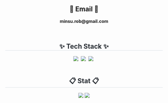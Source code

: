 
<div align= "center">
          </div>
    <h2 align="center">📧 Email 📧</h2>
<p align="center">
  <Strong> minsu.rob@gmail.com </Strong>
</p><br>
<div align= "center">
    <h2 style="border-bottom: 1px solid #d8dee4; color: #282d33;"> ✨ Tech Stack ✨ </h2>
<div align="center">
  <img src="https://img.shields.io/badge/react_native-20232a.svg?style=for-the-badge&logo=react&logoColor=61DAFB" />&nbsp
  <img src="https://img.shields.io/badge/typescript-3178C6.svg?style=for-the-badge&logo=typescript&logoColor=white" />&nbsp
  <img src="https://img.shields.io/badge/-NestJs-ea2845?style=for-the-badge&logo=nestjs&logoColor=white" />&nbsp
</div>
    </div><br>
<div align= "center">
    <h2 style="border-bottom: 1px solid #d8dee4; color: #282d33;"> 📋 Stat 📋 </h2>
    
![](http://github-profile-summary-cards.vercel.app/api/cards/stats?username=minsurob&theme=default) ![](http://github-profile-summary-cards.vercel.app/api/cards/repos-per-language?username=minsurob&theme=default)

<br>
